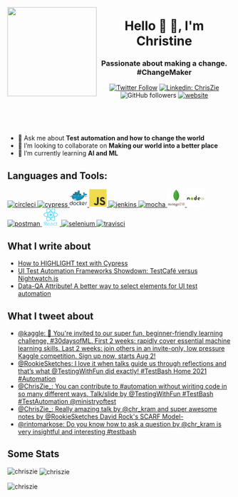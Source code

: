 <img align="left" width="200" height="200" src="https://github.com/ChrisZie/ChrisZie/blob/main/octochristine/octochristine.gif?raw=true"></a>

<h1 align="center">Hello 👋 👩‍, I'm Christine</h1>
<h3 align="center">Passionate about making a change. #ChangeMaker</h3>
<div align="center">
  
[![Twitter Follow](https://img.shields.io/twitter/follow/ChrisZie_?label=Follow)](https://twitter.com/intent/follow?screen_name=ChrisZie_)
[![Linkedin: ChrisZie](https://img.shields.io/badge/-ChrisZie-blue?style=flat-square&logo=Linkedin&logoColor=white&link=https://www.linkedin.com/in/ChrisZie/)](https://www.linkedin.com/in/ChrisZie/)
![GitHub followers](https://img.shields.io/github/followers/chriszie?label=Follow&style=social)
[![website](https://img.shields.io/badge/Website-46a2f1.svg?&style=flat-square&logo=Google-Chrome&logoColor=white&link=https://chriszie.rocks/)](https://chriszie.rocks/)
  
</div>
<br><br><br>

- 💬 Ask me about **Test automation and how to change the world**
- 👯 I’m looking to collaborate on **Making our world into a better place**
- 🌱 I’m currently learning **AI and ML**

## Languages and Tools:

<p align="left"> <a href="https://circleci.com" target="_blank"> <img src="https://www.vectorlogo.zone/logos/circleci/circleci-icon.svg" alt="circleci" width="40" height="40"/> </a> <a href="https://www.cypress.io" target="_blank"> <img src="https://raw.githubusercontent.com/simple-icons/simple-icons/6e46ec1fc23b60c8fd0d2f2ff46db82e16dbd75f/icons/cypress.svg" alt="cypress" width="40" height="40"/> </a> <a href="https://www.docker.com/" target="_blank"> <img src="https://raw.githubusercontent.com/devicons/devicon/master/icons/docker/docker-original-wordmark.svg" alt="docker" width="40" height="40"/> </a> <a href="https://developer.mozilla.org/en-US/docs/Web/JavaScript" target="_blank"> <img src="https://raw.githubusercontent.com/devicons/devicon/master/icons/javascript/javascript-original.svg" alt="javascript" width="40" height="40"/> </a> <a href="https://www.jenkins.io" target="_blank"> <img src="https://www.vectorlogo.zone/logos/jenkins/jenkins-icon.svg" alt="jenkins" width="40" height="40"/> </a> <a href="https://mochajs.org" target="_blank"> <img src="https://www.vectorlogo.zone/logos/mochajs/mochajs-icon.svg" alt="mocha" width="40" height="40"/> </a> <a href="https://www.mongodb.com/" target="_blank"> <img src="https://raw.githubusercontent.com/devicons/devicon/master/icons/mongodb/mongodb-original-wordmark.svg" alt="mongodb" width="40" height="40"/> </a> <a href="https://nodejs.org" target="_blank"> <img src="https://raw.githubusercontent.com/devicons/devicon/master/icons/nodejs/nodejs-original-wordmark.svg" alt="nodejs" width="40" height="40"/> </a> <a href="https://postman.com" target="_blank"> <img src="https://www.vectorlogo.zone/logos/getpostman/getpostman-icon.svg" alt="postman" width="40" height="40"/> </a> <a href="https://reactjs.org/" target="_blank"> <img src="https://raw.githubusercontent.com/devicons/devicon/master/icons/react/react-original-wordmark.svg" alt="react" width="40" height="40"/> </a> <a href="https://www.selenium.dev" target="_blank"> <img src="https://raw.githubusercontent.com/detain/svg-logos/780f25886640cef088af994181646db2f6b1a3f8/svg/selenium-logo.svg" alt="selenium" width="40" height="40"/> </a> <a href="https://travis-ci.org" target="_blank"> <img src="https://www.vectorlogo.zone/logos/travis-ci/travis-ci-icon.svg" alt="travisci" width="40" height="40"/> </a> </p>

## What I write about

<!-- BLOG-POST-LIST:START -->
- [How to HIGHLIGHT text with Cypress](https://dev.to/chriszie/how-to-highlight-text-with-cypress-43do)
- [UI Test Automation Frameworks Showdown: TestCafé versus Nightwatch.js](https://dev.to/chriszie/ui-test-automation-frameworks-showdown-testcafe-versus-nightwatch-js-2e8h)
- [Data-QA Attribute! A better way to select elements for UI test automation](https://dev.to/chriszie/data-qa-attribute-a-better-way-to-select-elements-for-ui-test-automation-48lm)
<!-- BLOG-POST-LIST:END -->

## What I tweet about

<!-- TWITTER:START -->
- [@kaggle: 🚀 You're invited to our super fun, beginner-friendly learning challenge, #30daysofML. First 2 weeks: rapidly cover essential machine learning skills. Last 2 weeks: join others in an invite-only, low pressure Kaggle competition. Sign up now, starts Aug 2!](https://rss.app/articles/cb4e791f6f6d729c074351566bd3a7c508111d6e143eb5e6cee7c809918773d2f150f40868dfdf6ff7ab637bd8130f9467d068e5c0)
- [@RookieSketches: I love it when talks guide us through reflections and that’s what ⁦@TestingWithFun⁩ did exactly! #TestBash Home 2021 #Automation](https://rss.app/articles/cb4e791f6f6d729c074351566bd3a7c508111d6e2d30bdeacbe7b411809264cfe70cea4f2d899a2db0bd6b79df11089462d26fe8c51573148a32c66086)
- [@ChrisZie_: You can contribute to #automation without wiriting code in so many different ways. Talk/slide by @TestingWithFun #TestBash #TestAutomation @ministryoftest](https://rss.app/articles/cb4e791f6f6d729c074351566bd3a7c508111d6e3c37a0e8d1d88e1fbac974d3e30bb04f76d9da68f6a56d7dda12069b64dc6ee1c0127e14)
- [@ChrisZie_: Really amazing talk by @chr_kram and super awesome notes by @RookieSketches David Rock's SCARF Model-](https://rss.app/articles/cb4e791f6f6d729c074351566bd3a7c508111d6e3c37a0e8d1d88e1fbac974d3e30bb04f76d9da68f6a56c7edb160d9568dd6ce1c5177e1d)
- [@rintomarkose: Do you know how to ask a question by @chr_kram is very insightful and interesting #testbash](https://rss.app/articles/cb4e791f6f6d729c074351566bd3a7c508111d6e0d36bcf5cdef86088e8974c2ad0cb15d2d9d9d77f2a66a78d8120e9164d36ae2c2177315893ec3)
<!-- TWITTER:END -->

## Some Stats

<p><img align="left" src="https://github-readme-stats.vercel.app/api/top-langs?username=chriszie&show_icons=true&locale=en&layout=compact" alt="chriszie" /></p>
<p>&nbsp;<img align="center" src="https://github-readme-stats.vercel.app/api?username=chriszie&show_icons=true&locale=en" alt="chriszie" /></p>
<p><img align="center" src="https://github-readme-streak-stats.herokuapp.com/?user=chriszie&" alt="chriszie" /></p>
